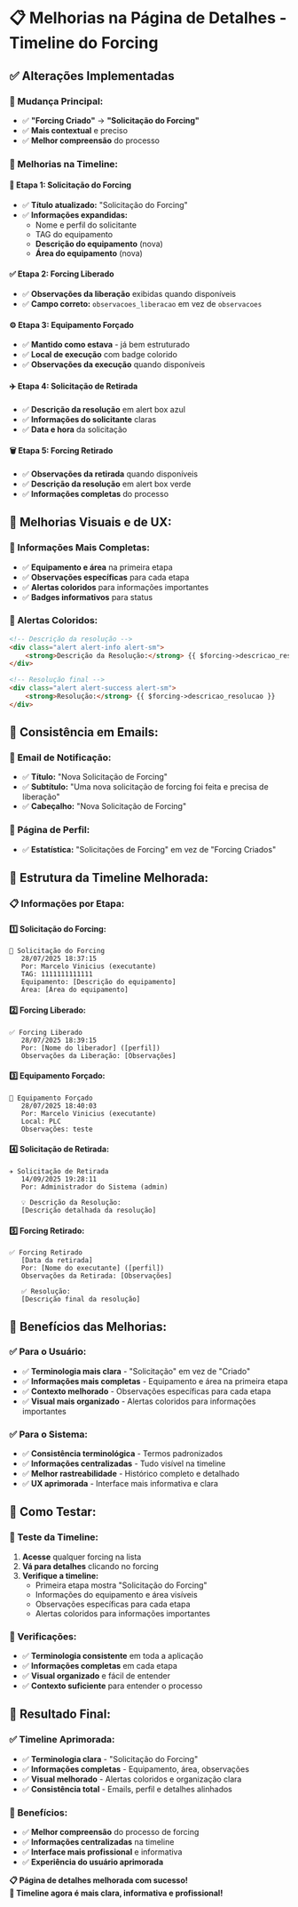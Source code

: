 # 📋 Melhorias na Página de Detalhes - Timeline do Forcing

## ✅ **Alterações Implementadas**

### **🔄 Mudança Principal:**
- ✅ **"Forcing Criado"** → **"Solicitação do Forcing"**
- ✅ **Mais contextual** e preciso
- ✅ **Melhor compreensão** do processo

### **📝 Melhorias na Timeline:**

#### **🎯 Etapa 1: Solicitação do Forcing**
- ✅ **Título atualizado:** "Solicitação do Forcing"
- ✅ **Informações expandidas:**
  - Nome e perfil do solicitante
  - TAG do equipamento
  - **Descrição do equipamento** (nova)
  - **Área do equipamento** (nova)

#### **✅ Etapa 2: Forcing Liberado**
- ✅ **Observações da liberação** exibidas quando disponíveis
- ✅ **Campo correto:** `observacoes_liberacao` em vez de `observacoes`

#### **⚙️ Etapa 3: Equipamento Forçado**
- ✅ **Mantido como estava** - já bem estruturado
- ✅ **Local de execução** com badge colorido
- ✅ **Observações da execução** quando disponíveis

#### **✈️ Etapa 4: Solicitação de Retirada**
- ✅ **Descrição da resolução** em alert box azul
- ✅ **Informações do solicitante** claras
- ✅ **Data e hora** da solicitação

#### **🗑️ Etapa 5: Forcing Retirado**
- ✅ **Observações da retirada** quando disponíveis
- ✅ **Descrição da resolução** em alert box verde
- ✅ **Informações completas** do processo

## 🎯 **Melhorias Visuais e de UX:**

### **📱 Informações Mais Completas:**
- ✅ **Equipamento e área** na primeira etapa
- ✅ **Observações específicas** para cada etapa
- ✅ **Alertas coloridos** para informações importantes
- ✅ **Badges informativos** para status

### **🎨 Alertas Coloridos:**
```html
<!-- Descrição da resolução -->
<div class="alert alert-info alert-sm">
    <strong>Descrição da Resolução:</strong> {{ $forcing->descricao_resolucao }}
</div>

<!-- Resolução final -->
<div class="alert alert-success alert-sm">
    <strong>Resolução:</strong> {{ $forcing->descricao_resolucao }}
</div>
```

## 📧 **Consistência em Emails:**

### **📨 Email de Notificação:**
- ✅ **Título:** "Nova Solicitação de Forcing"
- ✅ **Subtítulo:** "Uma nova solicitação de forcing foi feita e precisa de liberação"
- ✅ **Cabeçalho:** "Nova Solicitação de Forcing"

### **👤 Página de Perfil:**
- ✅ **Estatística:** "Solicitações de Forcing" em vez de "Forcing Criados"

## 🎯 **Estrutura da Timeline Melhorada:**

### **📋 Informações por Etapa:**

#### **1️⃣ Solicitação do Forcing:**
```
📝 Solicitação do Forcing
   28/07/2025 18:37:15
   Por: Marcelo Vinicius (executante)
   TAG: 1111111111111
   Equipamento: [Descrição do equipamento]
   Área: [Área do equipamento]
```

#### **2️⃣ Forcing Liberado:**
```
✅ Forcing Liberado
   28/07/2025 18:39:15
   Por: [Nome do liberador] ([perfil])
   Observações da Liberação: [Observações]
```

#### **3️⃣ Equipamento Forçado:**
```
🔧 Equipamento Forçado
   28/07/2025 18:40:03
   Por: Marcelo Vinicius (executante)
   Local: PLC
   Observações: teste
```

#### **4️⃣ Solicitação de Retirada:**
```
✈️ Solicitação de Retirada
   14/09/2025 19:28:11
   Por: Administrador do Sistema (admin)
   
   💡 Descrição da Resolução:
   [Descrição detalhada da resolução]
```

#### **5️⃣ Forcing Retirado:**
```
✅ Forcing Retirado
   [Data da retirada]
   Por: [Nome do executante] ([perfil])
   Observações da Retirada: [Observações]
   
   ✅ Resolução:
   [Descrição final da resolução]
```

## 🚀 **Benefícios das Melhorias:**

### **✅ Para o Usuário:**
- ✅ **Terminologia mais clara** - "Solicitação" em vez de "Criado"
- ✅ **Informações mais completas** - Equipamento e área na primeira etapa
- ✅ **Contexto melhorado** - Observações específicas para cada etapa
- ✅ **Visual mais organizado** - Alertas coloridos para informações importantes

### **✅ Para o Sistema:**
- ✅ **Consistência terminológica** - Termos padronizados
- ✅ **Informações centralizadas** - Tudo visível na timeline
- ✅ **Melhor rastreabilidade** - Histórico completo e detalhado
- ✅ **UX aprimorada** - Interface mais informativa e clara

## 🧪 **Como Testar:**

### **📱 Teste da Timeline:**
1. **Acesse** qualquer forcing na lista
2. **Vá para detalhes** clicando no forcing
3. **Verifique a timeline:**
   - Primeira etapa mostra "Solicitação do Forcing"
   - Informações do equipamento e área visíveis
   - Observações específicas para cada etapa
   - Alertas coloridos para informações importantes

### **🎯 Verificações:**
- ✅ **Terminologia consistente** em toda a aplicação
- ✅ **Informações completas** em cada etapa
- ✅ **Visual organizado** e fácil de entender
- ✅ **Contexto suficiente** para entender o processo

## 🎉 **Resultado Final:**

### **✅ Timeline Aprimorada:**
- ✅ **Terminologia clara** - "Solicitação do Forcing"
- ✅ **Informações completas** - Equipamento, área, observações
- ✅ **Visual melhorado** - Alertas coloridos e organização clara
- ✅ **Consistência total** - Emails, perfil e detalhes alinhados

### **🚀 Benefícios:**
- ✅ **Melhor compreensão** do processo de forcing
- ✅ **Informações centralizadas** na timeline
- ✅ **Interface mais profissional** e informativa
- ✅ **Experiência do usuário aprimorada**

**📋 Página de detalhes melhorada com sucesso!**  
**🎯 Timeline agora é mais clara, informativa e profissional!**

